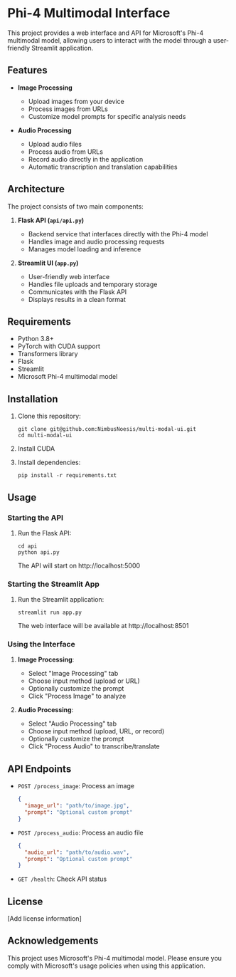 # Phi-4 Multimodal Interface

This project provides a web interface and API for Microsoft's Phi-4 multimodal model, allowing users to interact with the model through a user-friendly Streamlit application.

## Features

- **Image Processing**

  - Upload images from your device
  - Process images from URLs
  - Customize model prompts for specific analysis needs

- **Audio Processing**
  - Upload audio files
  - Process audio from URLs
  - Record audio directly in the application
  - Automatic transcription and translation capabilities

## Architecture

The project consists of two main components:

1. **Flask API (`api/api.py`)**

   - Backend service that interfaces directly with the Phi-4 model
   - Handles image and audio processing requests
   - Manages model loading and inference

2. **Streamlit UI (`app.py`)**
   - User-friendly web interface
   - Handles file uploads and temporary storage
   - Communicates with the Flask API
   - Displays results in a clean format

## Requirements

- Python 3.8+
- PyTorch with CUDA support
- Transformers library
- Flask
- Streamlit
- Microsoft Phi-4 multimodal model

## Installation

1. Clone this repository:

   ```
   git clone git@github.com:NimbusNoesis/multi-modal-ui.git
   cd multi-modal-ui
   ```

2. Install CUDA 

3. Install dependencies:

   ```
   pip install -r requirements.txt
   ```


## Usage

### Starting the API

1. Run the Flask API:
   ```
   cd api
   python api.py
   ```
   The API will start on http://localhost:5000

### Starting the Streamlit App

1. Run the Streamlit application:
   ```
   streamlit run app.py
   ```
   The web interface will be available at http://localhost:8501

### Using the Interface

1. **Image Processing**:

   - Select "Image Processing" tab
   - Choose input method (upload or URL)
   - Optionally customize the prompt
   - Click "Process Image" to analyze

2. **Audio Processing**:
   - Select "Audio Processing" tab
   - Choose input method (upload, URL, or record)
   - Optionally customize the prompt
   - Click "Process Audio" to transcribe/translate

## API Endpoints

- `POST /process_image`: Process an image

  ```json
  {
    "image_url": "path/to/image.jpg",
    "prompt": "Optional custom prompt"
  }
  ```

- `POST /process_audio`: Process an audio file

  ```json
  {
    "audio_url": "path/to/audio.wav",
    "prompt": "Optional custom prompt"
  }
  ```

- `GET /health`: Check API status

## License

[Add license information]

## Acknowledgements

This project uses Microsoft's Phi-4 multimodal model. Please ensure you comply with Microsoft's usage policies when using this application.
